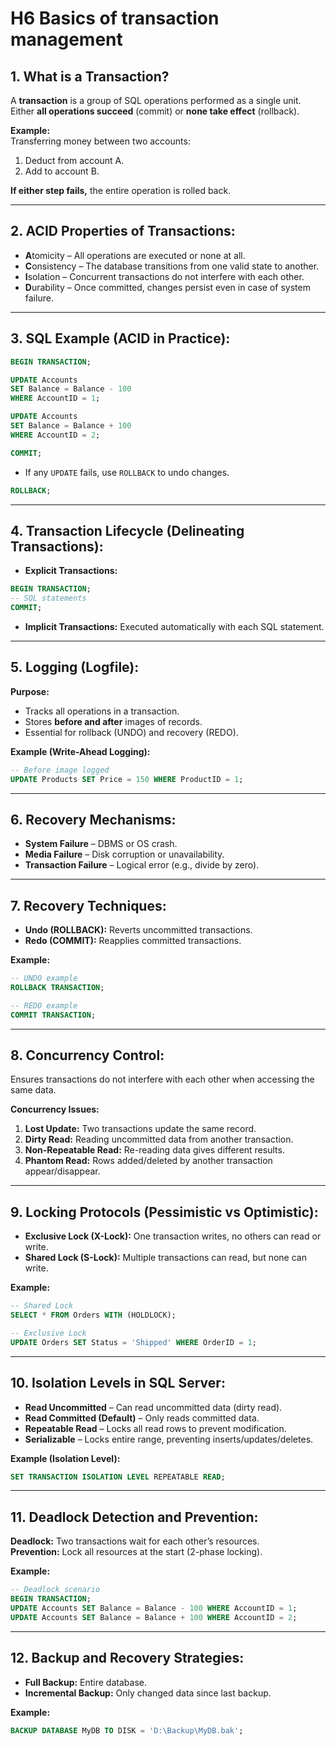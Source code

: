# H6 Basics of transaction management

## **1. What is a Transaction?**

A **transaction** is a group of SQL operations performed as a single unit. Either **all operations succeed** (commit) or **none take effect** (rollback).  

**Example:**  
Transferring money between two accounts:  

1. Deduct from account A.
2. Add to account B.  

**If either step fails,** the entire operation is rolled back.

---

## **2. ACID Properties of Transactions:**  

- **A**tomicity – All operations are executed or none at all.  
- **C**onsistency – The database transitions from one valid state to another.  
- **I**solation – Concurrent transactions do not interfere with each other.  
- **D**urability – Once committed, changes persist even in case of system failure.  

---

## **3. SQL Example (ACID in Practice):**  

```sql
BEGIN TRANSACTION;

UPDATE Accounts
SET Balance = Balance - 100
WHERE AccountID = 1;

UPDATE Accounts
SET Balance = Balance + 100
WHERE AccountID = 2;

COMMIT;
```

- If any `UPDATE` fails, use `ROLLBACK` to undo changes.  

```sql
ROLLBACK;
```

---

## **4. Transaction Lifecycle (Delineating Transactions):**  

- **Explicit Transactions:**  

```sql
BEGIN TRANSACTION;
-- SQL statements
COMMIT;
```

- **Implicit Transactions:**
Executed automatically with each SQL statement.  

---

## **5. Logging (Logfile):**  

**Purpose:**  

- Tracks all operations in a transaction.  
- Stores **before and after** images of records.  
- Essential for rollback (UNDO) and recovery (REDO).  

**Example (Write-Ahead Logging):**  

```sql
-- Before image logged
UPDATE Products SET Price = 150 WHERE ProductID = 1;
```

---

## **6. Recovery Mechanisms:**  

- **System Failure** – DBMS or OS crash.  
- **Media Failure** – Disk corruption or unavailability.  
- **Transaction Failure** – Logical error (e.g., divide by zero).  

---

## **7. Recovery Techniques:**  

- **Undo (ROLLBACK):** Reverts uncommitted transactions.  
- **Redo (COMMIT):** Reapplies committed transactions.  

**Example:**  

```sql
-- UNDO example
ROLLBACK TRANSACTION;

-- REDO example
COMMIT TRANSACTION;
```

---

## **8. Concurrency Control:**  

Ensures transactions do not interfere with each other when accessing the same data.  

**Concurrency Issues:**

1. **Lost Update:** Two transactions update the same record.  
2. **Dirty Read:** Reading uncommitted data from another transaction.  
3. **Non-Repeatable Read:** Re-reading data gives different results.  
4. **Phantom Read:** Rows added/deleted by another transaction appear/disappear.  

---

## **9. Locking Protocols (Pessimistic vs Optimistic):**  

- **Exclusive Lock (X-Lock):** One transaction writes, no others can read or write.  
- **Shared Lock (S-Lock):** Multiple transactions can read, but none can write.  

**Example:**

```sql
-- Shared Lock
SELECT * FROM Orders WITH (HOLDLOCK);

-- Exclusive Lock
UPDATE Orders SET Status = 'Shipped' WHERE OrderID = 1;
```

---

## **10. Isolation Levels in SQL Server:**  

- **Read Uncommitted** – Can read uncommitted data (dirty read).  
- **Read Committed (Default)** – Only reads committed data.  
- **Repeatable Read** – Locks all read rows to prevent modification.  
- **Serializable** – Locks entire range, preventing inserts/updates/deletes.  

**Example (Isolation Level):**  

```sql
SET TRANSACTION ISOLATION LEVEL REPEATABLE READ;
```

---

## **11. Deadlock Detection and Prevention:**  

**Deadlock:** Two transactions wait for each other’s resources.  
**Prevention:** Lock all resources at the start (2-phase locking).  

**Example:**  

```sql
-- Deadlock scenario
BEGIN TRANSACTION;
UPDATE Accounts SET Balance = Balance - 100 WHERE AccountID = 1;
UPDATE Accounts SET Balance = Balance + 100 WHERE AccountID = 2;
```

---

## **12. Backup and Recovery Strategies:**  

- **Full Backup:** Entire database.  
- **Incremental Backup:** Only changed data since last backup.  

**Example:**

```sql
BACKUP DATABASE MyDB TO DISK = 'D:\Backup\MyDB.bak';
```
